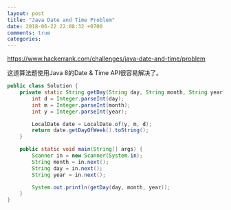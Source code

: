 ```yaml
---
layout: post
title: "Java Date and Time Problem"
date: 2018-06-22 22:08:32 +0700
comments: true
categories:
---
```


https://www.hackerrank.com/challenges/java-date-and-time/problem

<!-- more -->

这道算法题使用Java 8的Date & Time API很容易解决了。

```java
public class Solution {
    private static String getDay(String day, String month, String year) {
        int d = Integer.parseInt(day);
        int m = Integer.parseInt(month);
        int y = Integer.parseInt(year);

        LocalDate date = LocalDate.of(y, m, d);
        return date.getDayOfWeek().toString();
    }

    public static void main(String[] args) {
        Scanner in = new Scanner(System.in);
        String month = in.next();
        String day = in.next();
        String year = in.next();

        System.out.println(getDay(day, month, year));
    }
}
```
